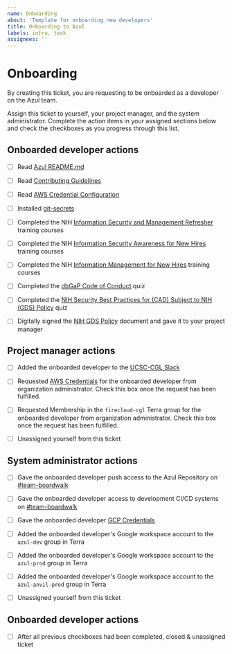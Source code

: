 ```yaml
---
name: Onboarding
about: 'Template for onboarding new developers'
title: Onboarding to Azul
labels: infra, task
assignees: ''
---
```


# Onboarding

By creating this ticket, you are requesting to be onboarded as a developer on
the Azul team.

Assign this ticket to yourself, your project manager, and the system
administrator. Complete the action items in your assigned sections below and
check the checkboxes as you progress through this list.

## Onboarded developer actions

- [ ] Read [Azul README.md](..)
- [ ] Read [Contributing Guidelines](../blob/develop/CONTRIBUTING.rst)
- [ ] Read [AWS Credential Configuration](https://giwiki.gi.ucsc.edu/index.php/Overview_of_Getting_and_Using_an_AWS_IAM_Account)
- [ ] Installed [git-secrets](..#211-git-secrets)
- [ ] Completed the NIH [Information Security and Management Refresher](https://irtsectraining.nih.gov/publicUser.aspx) training courses
- [ ] Completed the NIH [Information Security Awareness for New Hires](https://irtsectraining.nih.gov/publicUser.aspx) training courses
- [ ] Completed the NIH [Information Management for New Hires](https://irtsectraining.nih.gov/publicUser.aspx) training courses
- [ ] Completed the [dbGaP Code of Conduct](https://www.surveymonkey.com/r/HKXNYD7) quiz
- [ ] Completed the [NIH Security Best Practices for (CAD) Subject to NIH (GDS) Policy](https://www.surveymonkey.com/r/FG3C63T) quiz
- [ ] Digitally signed the [NIH GDS Policy](https://giwiki.gi.ucsc.edu/images/1/1b/NIH_GDS_Policy.pdf) document and gave it to your project manager


## Project manager actions

- [ ] Added the onboarded developer to the [UCSC-CGL Slack](ucsc-cgl.slack.com)
- [ ] Requested [AWS Credentials](https://gi-gateway.signin.aws.amazon.com/console) for the onboarded developer from organization administrator. Check this box once the request has been fulfilled.
- [ ] Requested Membership in the `firecloud-cgl` Terra group for the onboarded developer from organization administrator. Check this box once the request has been fulfilled.
- [ ] Unassigned yourself from this ticket


## System administrator actions

- [ ] Gave the onboarded developer push access to the Azul Repository on [#team-boardwalk](https://ucsc-cgl.slack.com/archives/C705Y6G9Z)
- [ ] Gave the onboarded developer access to development CI/CD systems on [#team-boardwalk](https://ucsc-cgl.slack.com/archives/C705Y6G9Z)
- [ ] Gave the onboarded developer [GCP Credentials](https://console.cloud.google.com/)
- [ ] Added the onboarded developer's Google workspace account to the `azul-dev` group in Terra
- [ ] Added the onboarded developer's Google workspace account to the `azul-prod` group in Terra
- [ ] Added the onboarded developer's Google workspace account to the `azul-anvil-prod` group in Terra
- [ ] Unassigned yourself from this ticket


## Onboarded developer actions

- [ ] After all previous checkboxes had been completed, closed & unassigned ticket 
